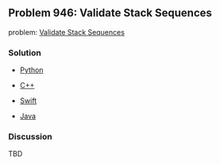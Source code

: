 ## Problem 946: Validate Stack Sequences

problem: [Validate Stack Sequences](https://leetcode.com/problems/validate-stack-sequences/)

### Solution

- [Python](../python/problem946.py)

- [C++](../cpp/problem946.cpp)

- [Swift](../swift/problem946.swift)

- [Java](../java/problem946.java)

### Discussion

TBD

